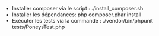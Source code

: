 * Installer composer via le script : ./install_composer.sh
* Installer les dépendances: php composer.phar install
* Exécuter les tests via la commande : ./vendor/bin/phpunit tests/PoneysTest.php